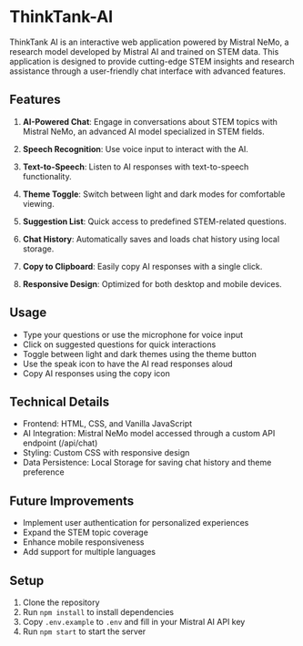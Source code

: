 # ThinkTank-AI

ThinkTank AI is an interactive web application powered by Mistral NeMo, a research model developed by Mistral AI and trained on STEM data. This application is designed to provide cutting-edge STEM insights and research assistance through a user-friendly chat interface with advanced features.

## Features

1. **AI-Powered Chat**: Engage in conversations about STEM topics with Mistral NeMo, an advanced AI model specialized in STEM fields.

2. **Speech Recognition**: Use voice input to interact with the AI.

3. **Text-to-Speech**: Listen to AI responses with text-to-speech functionality.

4. **Theme Toggle**: Switch between light and dark modes for comfortable viewing.

5. **Suggestion List**: Quick access to predefined STEM-related questions.

6. **Chat History**: Automatically saves and loads chat history using local storage.

7. **Copy to Clipboard**: Easily copy AI responses with a single click.

8. **Responsive Design**: Optimized for both desktop and mobile devices.

## Usage

- Type your questions or use the microphone for voice input
- Click on suggested questions for quick interactions
- Toggle between light and dark themes using the theme button
- Use the speak icon to have the AI read responses aloud
- Copy AI responses using the copy icon

## Technical Details

- Frontend: HTML, CSS, and Vanilla JavaScript
- AI Integration: Mistral NeMo model accessed through a custom API endpoint (/api/chat)
- Styling: Custom CSS with responsive design
- Data Persistence: Local Storage for saving chat history and theme preference

## Future Improvements

- Implement user authentication for personalized experiences
- Expand the STEM topic coverage
- Enhance mobile responsiveness
- Add support for multiple languages

## Setup

1. Clone the repository
2. Run `npm install` to install dependencies
3. Copy `.env.example` to `.env` and fill in your Mistral AI API key
4. Run `npm start` to start the server

